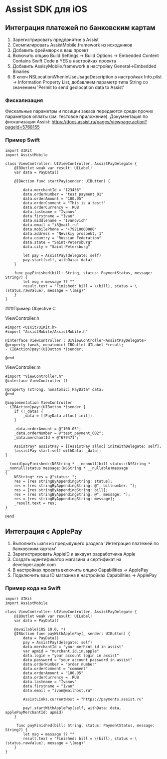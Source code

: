 # Assist SDK для iOS

## Интеграция платежей по банковским картам

1. Зарегистрировать предприятие в Assist
2. Скомпилировать AssistMobile.framework из исходников
3. Добавить фреймворк в ваш проект
4. Включить опцию Build Settings -> Build Options -> Embedded Content Contains Swift Code в YES в настройках проекта
5. Добавить AssisyMobile.framework в настройку General->Embedded Binaries
6. В ключ NSLocationWhenInUseUsageDescription в настройках Info.plist -> Information Property List, добавляем параметр типа String со значением 'Permit to send geolocation data to Assist'

### Фискализация
Фискальные параметры и позиции заказа передаются среди прочих параметров оплаты (см. тестовое приложение). Документация по фискализации Assist: https://docs.assist.ru/pages/viewpage.action?pageId=5768155

### Пример Swift

    import UIKit
    import AssistMobile

    class ViewController: UIViewController, AssistPayDelegate {
        @IBOutlet weak var result: UILabel!  
        var data = PayData()
   
        @IBAction func startPay(sender: UIButton) {

            data.merchantId = "123456"
            data.orderNumber = "test_payment_01"
            data.orderAmount = "100.05"
            data.orderComment = "This is a test!"
            data.orderCurrency = .RUB      
            data.lastname = "Ivanov"
            data.firstname = "Ivan"
            data.middlename = "Ivanovich"
            data.email = "i3@mail.ru"
            data.mobilePhone = "+79210000000"
            data.address = "Nevskiy prospekt, 1"
            data.country = "Russian Federation"
            data.state = "Saint-Petersburg"
            data.city = "Saint-Petersburg"
        
            let pay = AssistPay(delegate: self)
            pay.start(self, withData: data)
        }  

        func payFinished(bill: String, status: PaymentStatus, message: String?) {
            let msg = message ?? ""
            result.text = "Finished: bill = \(bill), status = \(status.rawValue), message = \(msg)"
        }
    }

###Пример Objective C

ViewController.h

    #import <UIKit/UIKit.h>
    #import "AssistMobile/AssistMobile.h"
  
    @interface ViewController : UIViewController<AssistPayDelegate>
    @property (weak, nonatomic) IBOutlet UILabel *result;
    - (IBAction)pay:(UIButton *)sender;
 
    @end

ViewController.m

    #import "ViewController.h"
    @interface ViewController ()
 
    @property (strong, nonatomic) PayData* data;
    @end
 
    @implementation ViewController
    - (IBAction)pay:(UIButton *)sender {
        if (!_data) {
            _data = [[PayData alloc] init];
        }
    
        _data.orderAmount = @"100.05";
        _data.orderNumber = @"test_payment_002";
        _data.merchantId = @"679471";
     
        AssistPay* assistPay = [[AssistPay alloc] initWithDelegate: self];
        [assistPay start:self withData: _data];
    }
 
    - (void)payFinished:(NSString * __nonnull)bill status:(NSString * __nonnull)status message:(NSString * __nullable)message
    {
        NSString* res = @"status: ";
        res = [res stringByAppendingString: status];
        res = [res stringByAppendingString: @", billnumber: "];
        res = [res stringByAppendingString: bill];
        res = [res stringByAppendingString: @", message: "];
        res = [res stringByAppendingString: message];
        _result.text = res;
    }
 
    @end

## Интеграция с ApplePay

1. Выполнить шаги из предыдущего раздела 'Интеграция платежей по банковским картам'
2. Зарегистрировать AppleID и аккаунт разработчика Apple
3. Создать идентификатор магазина и сертификат на developer.apple.com
4. В настройках проекта включить опцию Capabilities -> ApplePay
5. Подключить ваш ID магазина в настройках Capabilities -> ApplePay

### Пример кода на Swift

    import UIKit
    import AssistMobile

    class ViewController: UIViewController, AssistPayDelegate {
        @IBOutlet weak var result: UILabel!  
        var data = PayData()
        
        @available(iOS 10.0, *)
        @IBAction func payWithApplePay(_ sender: UIButton) {
            data = PayData()
            pay = AssistPay(delegate: self)
            data.merchantId = "your merhcnt id in assist"
            var apmid = "murchant.id.in.apple"
            data.login = "your account login in assist"
            data.password = "your account password in assist"
            data.orderNumber = "order number"
            data.orderComment = "comment"
            data.orderAmount = "100.05"
            data.orderCurrency = .RUB
            data.lastname = "Ivanov"
            data.firstname = "Ivan"
            data.email = "ivan@mailhost.ru"
        
            AssistLinks.currentHost = "https://payments.assist.ru"
        
            pay!.startWithApplePay(self, withData: data, applePayMerchantId: apmid)
        }
        
         func payFinished(bill: String, status: PaymentStatus, message: String?) {
            let msg = message ?? ""
            result.text = "Finished: bill = \(bill), status = \(status.rawValue), message = \(msg)"
        }
    }
